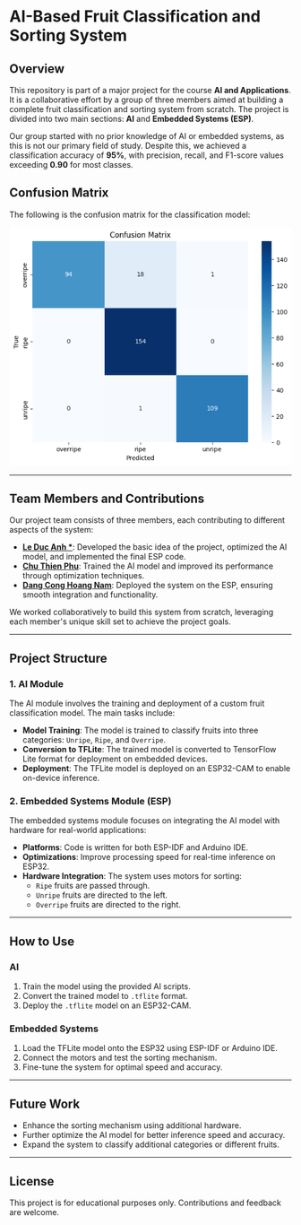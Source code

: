# AI-Based Fruit Classification and Sorting System

## Overview
This repository is part of a major project for the course **AI and Applications**. It is a collaborative effort by a group of three members aimed at building a complete fruit classification and sorting system from scratch. The project is divided into two main sections: **AI** and **Embedded Systems (ESP)**.

Our group started with no prior knowledge of AI or embedded systems, as this is not our primary field of study. Despite this, we achieved a classification accuracy of **95%**, with precision, recall, and F1-score values exceeding **0.90** for most classes.


## Confusion Matrix
The following is the confusion matrix for the classification model:

![Confusion Matrix](AI/confusion_matrix.png)


---

## Team Members and Contributions
Our project team consists of three members, each contributing to different aspects of the system:

- **[Le Duc Anh *](https://github.com/ducanh186)**: Developed the basic idea of the project, optimized the AI model, and implemented the final ESP code.
- **[Chu Thien Phu](https://github.com/chuphu2004)**: Trained the AI model and improved its performance through optimization techniques.
- **[Dang Cong Hoang Nam](https://github.com/HOANGNAM1807)**: Deployed the system on the ESP, ensuring smooth integration and functionality.

We worked collaboratively to build this system from scratch, leveraging each member's unique skill set to achieve the project goals.


---

## Project Structure
### 1. **AI Module**
The AI module involves the training and deployment of a custom fruit classification model. The main tasks include:
- **Model Training**: The model is trained to classify fruits into three categories: `Unripe`, `Ripe`, and `Overripe`.
- **Conversion to TFLite**: The trained model is converted to TensorFlow Lite format for deployment on embedded devices.
- **Deployment**: The TFLite model is deployed on an ESP32-CAM to enable on-device inference.

### 2. **Embedded Systems Module (ESP)**
The embedded systems module focuses on integrating the AI model with hardware for real-world applications:
- **Platforms**: Code is written for both ESP-IDF and Arduino IDE.
- **Optimizations**: Improve processing speed for real-time inference on ESP32.
- **Hardware Integration**: The system uses motors for sorting:
  - `Ripe` fruits are passed through.
  - `Unripe` fruits are directed to the left.
  - `Overripe` fruits are directed to the right.

---

## How to Use
### AI
1. Train the model using the provided AI scripts.
2. Convert the trained model to `.tflite` format.
3. Deploy the `.tflite` model on an ESP32-CAM.

### Embedded Systems
1. Load the TFLite model onto the ESP32 using ESP-IDF or Arduino IDE.
2. Connect the motors and test the sorting mechanism.
3. Fine-tune the system for optimal speed and accuracy.

---

## Future Work
- Enhance the sorting mechanism using additional hardware.
- Further optimize the AI model for better inference speed and accuracy.
- Expand the system to classify additional categories or different fruits.

---

## License
This project is for educational purposes only. Contributions and feedback are welcome.
